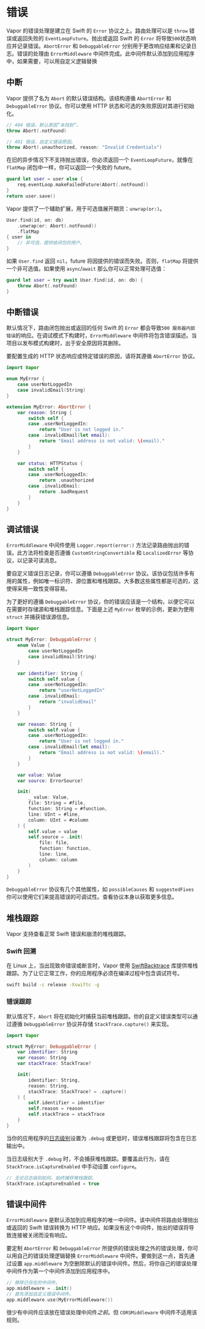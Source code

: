 # 错误

Vapor 的错误处理是建立在 Swift 的 `Error` 协议之上。路由处理可以是 `throw` 错误或返回失败的 `EventLoopFuture`。抛出或返回 Swift 的 `Error` 将导致`500`状态响应并记录错误。`AbortError` 和 `DebuggableError` 分别用于更改响应结果和记录日志。错误的处理由 `ErrorMiddleware` 中间件完成。此中间件默认添加到应用程序中，如果需要，可以用自定义逻辑替换

## 中断

Vapor 提供了名为 `Abort` 的默认错误结构。该结构遵循 `AbortError` 和 `DebuggableError` 协议。你可以使用 HTTP 状态和可选的失败原因对其进行初始化。

```swift
// 404 错误，默认原因”未找到“。
throw Abort(.notFound)

// 401 错误，自定义错误原因。
throw Abort(.unauthorized, reason: "Invalid Credentials")
```

在旧的异步情况下不支持抛出错误，你必须返回一个 `EventLoopFuture`，就像在 `flatMap` 闭包中一样，你可以返回一个失败的 future。

```swift
guard let user = user else {
    req.eventLoop.makeFailedFuture(Abort(.notFound))    
}
return user.save()
```

Vapor 提供了一个辅助扩展，用于可选值展开期货：`unwrap(or:)`。

```swift
User.find(id, on: db)
    .unwrap(or: Abort(.notFound))
    .flatMap 
{ user in
    // 非可选，提供给闭包的用户。
}
```

如果 `User.find` 返回 `nil`，future 将因提供的错误而失败。否则，`flatMap` 将提供一个非可选值。如果使用 `async`/`await` 那么你可以正常处理可选值：

```swift
guard let user = try await User.find(id, on: db) {
    throw Abort(.notFound)
}
```


## 中断错误

默认情况下，路由闭包抛出或返回的任何 Swift 的 `Error` 都会导致`500 服务器内部错误`的响应。在调试模式下构建时，`ErrorMiddleware` 中间件将包含错误描述。当项目以发布模式构建时，出于安全原因将其删除。

要配置生成的 HTTP 状态响应或特定错误的原因，请将其遵循 `AbortError` 协议。

```swift
import Vapor

enum MyError {
    case userNotLoggedIn
    case invalidEmail(String)
}

extension MyError: AbortError {
    var reason: String {
        switch self {
        case .userNotLoggedIn:
            return "User is not logged in."
        case .invalidEmail(let email):
            return "Email address is not valid: \(email)."
        }
    }

    var status: HTTPStatus {
        switch self {
        case .userNotLoggedIn:
            return .unauthorized
        case .invalidEmail:
            return .badRequest
        }
    }
}
```

## 调试错误

`ErrorMiddleware` 中间件使用 `Logger.report(error:)` 方法记录路由抛出的错误。此方法将检查是否遵循 `CustomStringConvertible` 和 `LocalizedError` 等协议，以记录可读消息。

要自定义错误日志记录，你可以遵循 `DebuggableError` 协议。该协议包括许多有用的属性，例如唯一标识符、源位置和堆栈跟踪。大多数这些属性都是可选的，这使得采用一致性变得容易。

为了更好的遵循 `DebuggableError` 协议，你的错误应该是一个结构，以便它可以在需要时存储源和堆栈跟踪信息。下面是上述 `MyError` 枚举的示例，更新为使用 `struct` 并捕获错误源信息。

```swift
import Vapor

struct MyError: DebuggableError {
    enum Value {
        case userNotLoggedIn
        case invalidEmail(String)
    }

    var identifier: String {
        switch self.value {
        case .userNotLoggedIn:
            return "userNotLoggedIn"
        case .invalidEmail:
            return "invalidEmail"
        }
    }

    var reason: String {
        switch self.value {
        case .userNotLoggedIn:
            return "User is not logged in."
        case .invalidEmail(let email):
            return "Email address is not valid: \(email)."
        }
    }

    var value: Value
    var source: ErrorSource?

    init(
        _ value: Value,
        file: String = #file,
        function: String = #function,
        line: UInt = #line,
        column: UInt = #column
    ) {
        self.value = value
        self.source = .init(
            file: file,
            function: function,
            line: line,
            column: column
        )
    }
}
```

`DebuggableError` 协议有几个其他属性，如 `possibleCauses` 和 `suggestedFixes` 你可以使用它们来提高错误的可调试性。查看协议本身以获取更多信息。

## 堆栈跟踪

Vapor 支持查看正常 Swift 错误和崩溃的堆栈跟踪。

### Swift 回溯

在 Linux 上，当出现致命错误或断言时，Vapor 使用 [SwiftBacktrace](https://github.com/swift-server/swift-backtrace) 库提供堆栈跟踪。为了让它正常工作，你的应用程序必须在编译过程中包含调试符号。

```sh
swift build -c release -Xswiftc -g
```

### 错误跟踪

默认情况下，`Abort` 将在初始化时捕获当前堆栈跟踪。你的自定义错误类型可以通过遵循 `DebuggableError` 协议并存储 `StackTrace.capture()` 来实现。

```swift
import Vapor

struct MyError: DebuggableError {
    var identifier: String
    var reason: String
    var stackTrace: StackTrace?

    init(
        identifier: String,
        reason: String,
        stackTrace: StackTrace? = .capture()
    ) {
        self.identifier = identifier
        self.reason = reason
        self.stackTrace = stackTrace
    }
}
```

当你的应用程序的[日志级别](logging.zh.md#level)设置为 `.debug` 或更低时，错误堆栈跟踪将包含在日志输出中。

当日志级别大于 `.debug` 时，不会捕获堆栈跟踪。要覆盖此行为，请在 `StackTrace.isCaptureEnabled` 中手动设置 `configure`。

```swift
// 无论日志级别如何，始终捕获堆栈跟踪。
StackTrace.isCaptureEnabled = true
```

## 错误中间件

`ErrorMiddleware` 是默认添加到应用程序的唯一中间件。该中间件将路由处理抛出或返回的 Swift 错误转换为 HTTP 响应。如果没有这个中间件，抛出的错误将导致连接被关闭而没有响应。

要定制 `AbortError` 和 `DebuggableError` 所提供的错误处理之外的错误处理，你可以用自己的错误处理逻辑替换 `ErrorMiddleware` 中间件。要做到这一点，首先通过设置 `app.middleware` 为空删除默认的错误中间件。然后，将你自己的错误处理中间件作为第一个中间件添加到应用程序中。

```swift
// 移除已存在的中间件。
app.middleware = .init()
// 首先添加自定义错误中间件。
app.middleware.use(MyErrorMiddleware())
```

很少有中间件应该放在错误处理中间件*之前*。但 `CORSMiddleware` 中间件不适用该规则。
